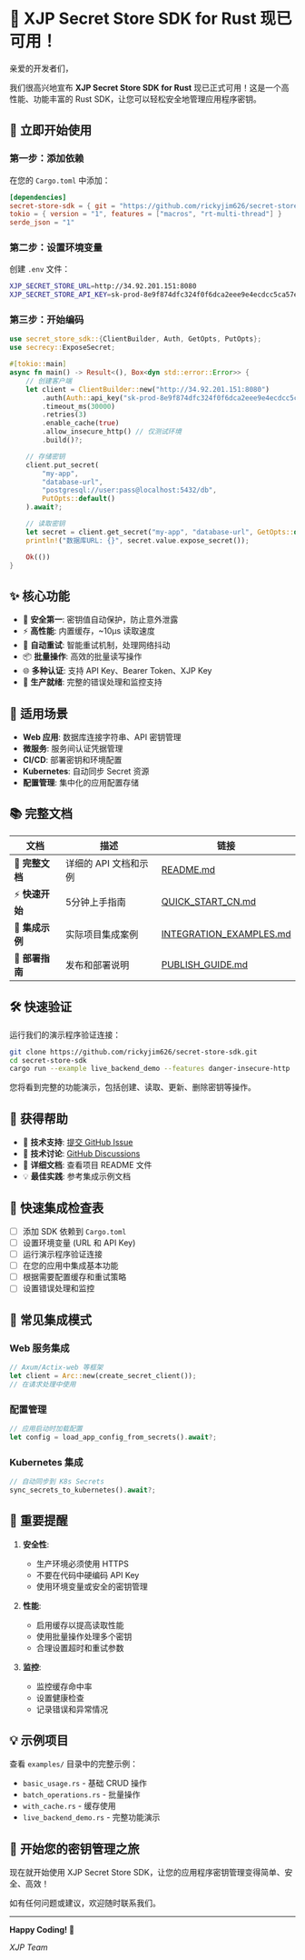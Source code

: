 # 🎉 XJP Secret Store SDK for Rust 现已可用！

亲爱的开发者们，

我们很高兴地宣布 **XJP Secret Store SDK for Rust** 现已正式可用！这是一个高性能、功能丰富的 Rust SDK，让您可以轻松安全地管理应用程序密钥。

## 🚀 **立即开始使用**

### **第一步：添加依赖**

在您的 `Cargo.toml` 中添加：

```toml
[dependencies]
secret-store-sdk = { git = "https://github.com/rickyjim626/secret-store-sdk.git", tag = "v0.1.0" }
tokio = { version = "1", features = ["macros", "rt-multi-thread"] }
serde_json = "1"
```

### **第二步：设置环境变量**

创建 `.env` 文件：

```bash
XJP_SECRET_STORE_URL=http://34.92.201.151:8080
XJP_SECRET_STORE_API_KEY=sk-prod-8e9f874dfc324f0f6dca2eee9e4ecdcc5ca57e74b9e4131e
```

### **第三步：开始编码**

```rust
use secret_store_sdk::{ClientBuilder, Auth, GetOpts, PutOpts};
use secrecy::ExposeSecret;

#[tokio::main]
async fn main() -> Result<(), Box<dyn std::error::Error>> {
    // 创建客户端
    let client = ClientBuilder::new("http://34.92.201.151:8080")
        .auth(Auth::api_key("sk-prod-8e9f874dfc324f0f6dca2eee9e4ecdcc5ca57e74b9e4131e"))
        .timeout_ms(30000)
        .retries(3)
        .enable_cache(true)
        .allow_insecure_http() // 仅测试环境
        .build()?;

    // 存储密钥
    client.put_secret(
        "my-app",
        "database-url",
        "postgresql://user:pass@localhost:5432/db",
        PutOpts::default()
    ).await?;

    // 读取密钥
    let secret = client.get_secret("my-app", "database-url", GetOpts::default()).await?;
    println!("数据库URL: {}", secret.value.expose_secret());

    Ok(())
}
```

## ✨ **核心功能**

- 🔐 **安全第一**: 密钥值自动保护，防止意外泄露
- ⚡ **高性能**: 内置缓存，~10μs 读取速度
- 🔄 **自动重试**: 智能重试机制，处理网络抖动
- 📦 **批量操作**: 高效的批量读写操作
- 🌐 **多种认证**: 支持 API Key、Bearer Token、XJP Key
- 🎯 **生产就绪**: 完整的错误处理和监控支持

## 🎯 **适用场景**

- **Web 应用**: 数据库连接字符串、API 密钥管理
- **微服务**: 服务间认证凭据管理
- **CI/CD**: 部署密钥和环境配置
- **Kubernetes**: 自动同步 Secret 资源
- **配置管理**: 集中化的应用配置存储

## 📚 **完整文档**

| 文档 | 描述 | 链接 |
|------|------|------|
| 📖 **完整文档** | 详细的 API 文档和示例 | [README.md](README.md) |
| ⚡ **快速开始** | 5分钟上手指南 | [QUICK_START_CN.md](QUICK_START_CN.md) |
| 🔧 **集成示例** | 实际项目集成案例 | [INTEGRATION_EXAMPLES.md](INTEGRATION_EXAMPLES.md) |
| 🚀 **部署指南** | 发布和部署说明 | [PUBLISH_GUIDE.md](PUBLISH_GUIDE.md) |

## 🛠️ **快速验证**

运行我们的演示程序验证连接：

```bash
git clone https://github.com/rickyjim626/secret-store-sdk.git
cd secret-store-sdk
cargo run --example live_backend_demo --features danger-insecure-http
```

您将看到完整的功能演示，包括创建、读取、更新、删除密钥等操作。

## 🤝 **获得帮助**

- 📧 **技术支持**: [提交 GitHub Issue](https://github.com/rickyjim626/secret-store-sdk/issues)
- 💬 **技术讨论**: [GitHub Discussions](https://github.com/rickyjim626/secret-store-sdk/discussions)
- 📖 **详细文档**: 查看项目 README 文件
- 💡 **最佳实践**: 参考集成示例文档

## 🎯 **快速集成检查表**

- [ ] 添加 SDK 依赖到 `Cargo.toml`
- [ ] 设置环境变量 (URL 和 API Key)
- [ ] 运行演示程序验证连接
- [ ] 在您的应用中集成基本功能
- [ ] 根据需要配置缓存和重试策略
- [ ] 设置错误处理和监控

## 🔧 **常见集成模式**

### **Web 服务集成**
```rust
// Axum/Actix-web 等框架
let client = Arc::new(create_secret_client());
// 在请求处理中使用
```

### **配置管理**
```rust
// 应用启动时加载配置
let config = load_app_config_from_secrets().await?;
```

### **Kubernetes 集成**
```rust
// 自动同步到 K8s Secrets
sync_secrets_to_kubernetes().await?;
```

## 🚨 **重要提醒**

1. **安全性**:
   - 生产环境必须使用 HTTPS
   - 不要在代码中硬编码 API Key
   - 使用环境变量或安全的密钥管理

2. **性能**:
   - 启用缓存以提高读取性能
   - 使用批量操作处理多个密钥
   - 合理设置超时和重试参数

3. **监控**:
   - 监控缓存命中率
   - 设置健康检查
   - 记录错误和异常情况

## 💡 **示例项目**

查看 `examples/` 目录中的完整示例：

- `basic_usage.rs` - 基础 CRUD 操作
- `batch_operations.rs` - 批量操作
- `with_cache.rs` - 缓存使用
- `live_backend_demo.rs` - 完整功能演示

## 🎉 **开始您的密钥管理之旅**

现在就开始使用 XJP Secret Store SDK，让您的应用程序密钥管理变得简单、安全、高效！

如有任何问题或建议，欢迎随时联系我们。

---

**Happy Coding! 🚀**

*XJP Team*